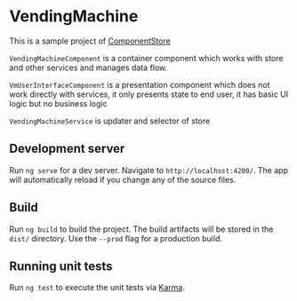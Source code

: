 # VendingMachine

This is a sample project of [ComponentStore](https://ngrx.io/guide/component-store)

`VendingMachineComponent` is a container component which works with store and other services and manages data flow.

`VmUserInterfaceComponent` is a presentation component which does not work directly with services, it only presents state to end user, it has basic UI logic but no business logic

`VendingMachineService` is updater and selector of store


## Development server

Run `ng serve` for a dev server. Navigate to `http://localhost:4200/`. The app will automatically reload if you change any of the source files.

## Build

Run `ng build` to build the project. The build artifacts will be stored in the `dist/` directory. Use the `--prod` flag for a production build.

## Running unit tests

Run `ng test` to execute the unit tests via [Karma](https://karma-runner.github.io).
